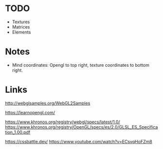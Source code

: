 # TODO

- Textures
- Matrices
- Elements

# Notes

- Mind coordinates: Opengl to top right, texture coordinates to bottom right.

# Links

http://webglsamples.org/WebGL2Samples

https://learnopengl.com/

https://www.khronos.org/registry/webgl/specs/latest/1.0/
https://www.khronos.org/registry/OpenGL/specs/es/2.0/GLSL_ES_Specification_1.00.pdf


https://cssbattle.dev/
https://www.youtube.com/watch?v=ECsvqHoFZm8
